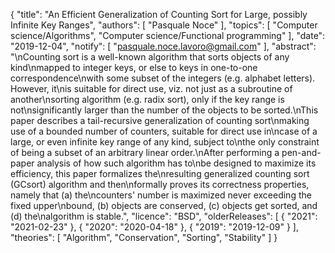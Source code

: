 {
    "title": "An Efficient Generalization of Counting Sort for Large, possibly Infinite Key Ranges",
    "authors": [
        "Pasquale Noce"
    ],
    "topics": [
        "Computer science/Algorithms",
        "Computer science/Functional programming"
    ],
    "date": "2019-12-04",
    "notify": [
        "pasquale.noce.lavoro@gmail.com"
    ],
    "abstract": "\nCounting sort is a well-known algorithm that sorts objects of any kind\nmapped to integer keys, or else to keys in one-to-one correspondence\nwith some subset of the integers (e.g. alphabet letters). However, it\nis suitable for direct use, viz. not just as a subroutine of another\nsorting algorithm (e.g. radix sort), only if the key range is not\nsignificantly larger than the number of the objects to be sorted.\nThis paper describes a tail-recursive generalization of counting sort\nmaking use of a bounded number of counters, suitable for direct use in\ncase of a large, or even infinite key range of any kind, subject to\nthe only constraint of being a subset of an arbitrary linear order.\nAfter performing a pen-and-paper analysis of how such algorithm has to\nbe designed to maximize its efficiency, this paper formalizes the\nresulting generalized counting sort (GCsort) algorithm and then\nformally proves its correctness properties, namely that (a) the\ncounters' number is maximized never exceeding the fixed upper\nbound, (b) objects are conserved, (c) objects get sorted, and (d) the\nalgorithm is stable.",
    "licence": "BSD",
    "olderReleases": [
        {
            "2021": "2021-02-23"
        },
        {
            "2020": "2020-04-18"
        },
        {
            "2019": "2019-12-09"
        }
    ],
    "theories": [
        "Algorithm",
        "Conservation",
        "Sorting",
        "Stability"
    ]
}